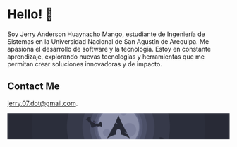 # Hello! 👋

Soy Jerry Anderson Huaynacho Mango, estudiante de Ingeniería de Sistemas en la Universidad Nacional de San Agustín de Arequipa. Me apasiona el desarrollo de software y la tecnología. Estoy en constante aprendizaje, explorando nuevas tecnologías y herramientas que me permitan crear soluciones innovadoras y de impacto.

## Contact Me

[jerry.07.dot@gmail.com](mailto:jerry.07.dot@gmail.com).

![Custom Image](imagen.png)
